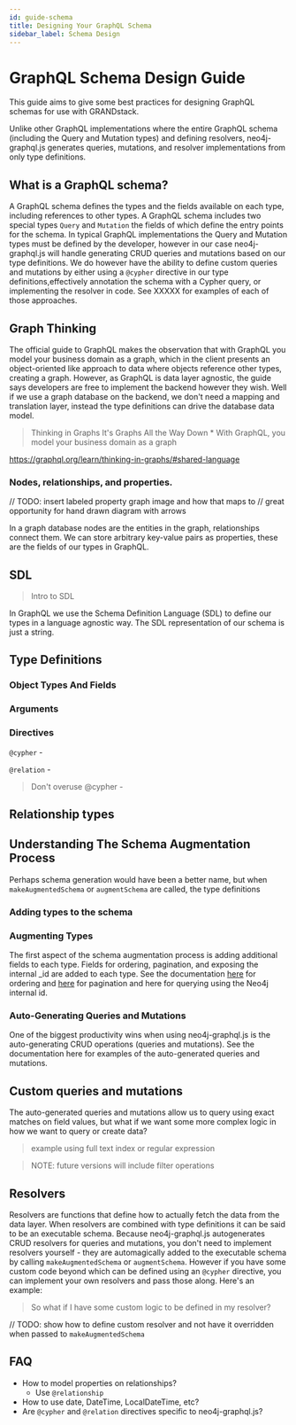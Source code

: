 ```yaml
---
id: guide-schema
title: Designing Your GraphQL Schema
sidebar_label: Schema Design
---
```


# GraphQL Schema Design Guide

This guide aims to give some best practices for designing GraphQL schemas for use with GRANDstack.

Unlike other GraphQL implementations where the entire GraphQL schema (including the Query and Mutation types) and defining resolvers, neo4j-graphql.js generates queries, mutations, and resolver implementations from only type definitions.

## What is a GraphQL schema?

A GraphQL schema defines the types and the fields available on each type, including references to other types. A GraphQL schema includes two special types `Query` and `Mutation` the fields of which define the entry points for the schema. In typical GraphQL implementations the Query and Mutation types must be defined by the developer, however in our case neo4j-graphql.js will handle generating CRUD queries and mutations based on our type definitions. We do however have the ability to define custom queries and mutations by either using a `@cypher` directive in our type definitions,effectively annotation the schema with a Cypher query, or implementing the resolver in code. See XXXXX for examples of each of those approaches.

## Graph Thinking

The official guide to GraphQL makes the observation that with GraphQL you model your business domain as a graph, which in the client presents an object-oriented like approach to data where objects reference other types, creating a graph. However, as GraphQL is data layer agnostic, the guide says developers are free to implement the backend however they wish. Well if we use a graph database on the backend, we don't need a mapping and translation layer, instead the type definitions can drive the database data model.

> Thinking in Graphs
It's Graphs All the Way Down * 
With GraphQL, you model your business domain as a graph

https://graphql.org/learn/thinking-in-graphs/#shared-language

### Nodes, relationships, and properties.

// TODO: insert labeled property graph image and how that maps to 
// great opportunity for hand drawn diagram with arrows 

In a graph database nodes are the entities in the graph, relationships connect them. We can store arbitrary key-value pairs as properties, these are the fields of our types in GraphQL.


## SDL

> Intro to SDL

In GraphQL we use the Schema Definition Language (SDL) to define our types in a language agnostic way. The SDL representation of our schema is just a string.

## Type Definitions

### Object Types And Fields

### Arguments

### Directives

`@cypher` -

`@relation` -

> Don't overuse @cypher - 

## Relationship types

## Understanding The Schema Augmentation Process

Perhaps schema generation would have been a better name, but when `makeAugmentedSchema` or `augmentSchema` are called, the type definitions

### Adding types to the schema

### Augmenting Types

The first aspect of the schema augmentation process is adding additional fields to each type. Fields for ordering, pagination, and exposing the internal _id are added to each type. See the documentation [here]() for ordering and [here]() for pagination and here for querying using the Neo4j internal id.

### Auto-Generating Queries and Mutations
 
One of the biggest productivity wins when using neo4j-graphql.js is the auto-generating CRUD operations (queries and mutations).  See the documentation here for examples of the auto-generated queries and mutations.

## Custom queries and mutations

The auto-generated queries and mutations allow us to query using exact matches on field values, but what if we want some more complex logic in how we want to query or create data?

> example using full text index or regular expression

> NOTE: future versions will include filter operations

## Resolvers

Resolvers are functions that define how to actually fetch the data from the data layer. When resolvers are combined with type definitions it can be said to be an executable schema. Because neo4j-graphql.js autogenerates CRUD resolvers for queries and mutations, you don't need to implement resolvers yourself - they are automagically added to the executable schema by calling `makeAugmentedSchema` or `augmentSchema`. However if you have some custom code beyond which can be defined using an `@cypher` directive, you can implement your own resolvers and pass those along. Here's an example:

> So what if I have some custom logic to be defined in my resolver?

// TODO: show how to define custom resolver and not have it overridden when passed to `makeAugmentedSchema`

## FAQ

* How to model properties on relationships?
	- Use `@relationship` 
* How to use date, DateTime, LocalDateTime, etc?
* Are `@cypher` and `@relation` directives specific to neo4j-graphql.js?

